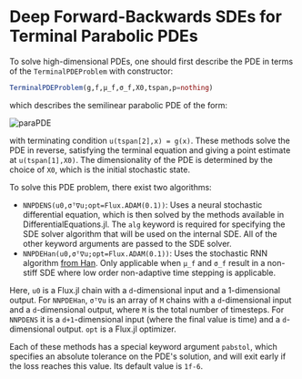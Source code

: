 # Deep Forward-Backwards SDEs for Terminal Parabolic PDEs

To solve high-dimensional PDEs, one should first describe the PDE in terms of
the `TerminalPDEProblem` with constructor:

```julia
TerminalPDEProblem(g,f,μ_f,σ_f,X0,tspan,p=nothing)
```

which describes the semilinear parabolic PDE of the form:

![paraPDE](https://user-images.githubusercontent.com/1814174/63212617-48980480-c0d5-11e9-9fec-0776117464c7.PNG)

with terminating condition `u(tspan[2],x) = g(x)`. These methods solve the PDE in
reverse, satisfying the terminal equation and giving a point estimate at
`u(tspan[1],X0)`. The dimensionality of the PDE is determined by the choice
of `X0`, which is the initial stochastic state.

To solve this PDE problem, there exist two algorithms:

- `NNPDENS(u0,σᵀ∇u;opt=Flux.ADAM(0.1))`: Uses a neural stochastic differential
  equation, which is then solved by the methods available in DifferentialEquations.jl.
  The `alg` keyword is required for specifying the SDE solver algorithm that
  will be used on the internal SDE. All of the other keyword arguments are passed
  to the SDE solver.
- `NNPDEHan(u0,σᵀ∇u;opt=Flux.ADAM(0.1))`: Uses the stochastic RNN algorithm
  [from Han](https://www.pnas.org/content/115/34/8505). Only applicable when
  `μ_f` and `σ_f` result in a non-stiff SDE where low order non-adaptive time
  stepping is applicable.

Here, `u0` is a Flux.jl chain with a `d`-dimensional input and a 1-dimensional output.
For `NNPDEHan`, `σᵀ∇u` is an array of `M` chains with a `d`-dimensional input and a
`d`-dimensional output, where `M` is the total number of timesteps. For `NNPDENS`
it is a `d+1`-dimensional input (where the final value is time) and a `d`-dimensional
output. `opt` is a Flux.jl optimizer.

Each of these methods has a special keyword argument `pabstol`, which specifies
an absolute tolerance on the PDE's solution, and will exit early if the loss
reaches this value. Its default value is `1f-6`.
